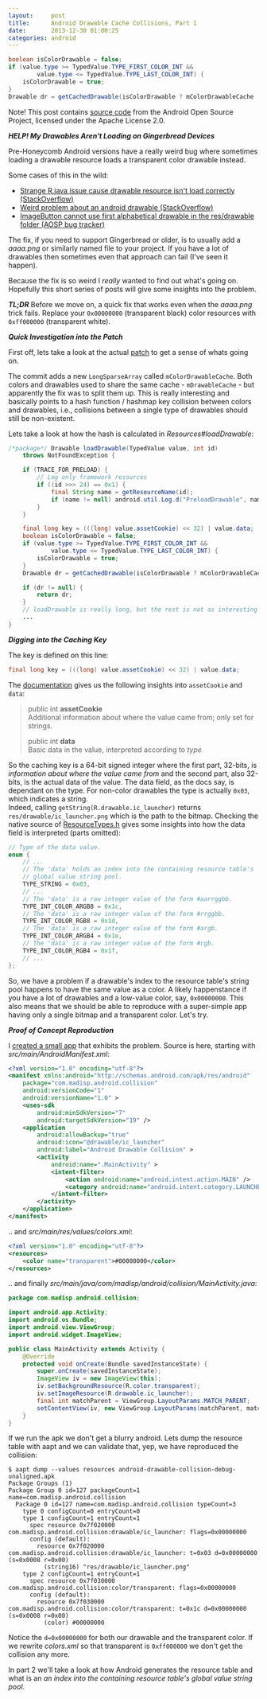 ```yaml
---
layout:     post
title:      Android Drawable Cache Collisions, Part 1
date:       2013-12-30 01:00:25
categories: android
---
```


```java
boolean isColorDrawable = false;
if (value.type >= TypedValue.TYPE_FIRST_COLOR_INT &&
		value.type <= TypedValue.TYPE_LAST_COLOR_INT) {
	isColorDrawable = true;
}
Drawable dr = getCachedDrawable(isColorDrawable ? mColorDrawableCache : mDrawableCache, key);
```

Note! This post contains [source code](http://androidxref.com/4.0.3_r1/xref/frameworks/base/core/java/android/content/res/Resources.java) from the Android Open Source Project, licensed under the Apache License 2.0.

***HELP! My Drawables Aren't Loading on Gingerbread Devices***

Pre-Honeycomb Android versions have a really weird bug where sometimes loading a drawable resource loads a transparent color drawable instead.

Some cases of this in the wild:

* [Strange R.java issue cause drawable resource isn't load correctly (StackOverflow)](http://stackoverflow.com/questions/12677889/strange-r-java-issue-cause-drawable-resource-isnt-load-correctly)
* [Weird problem about an android drawable (StackOverflow)](http://stackoverflow.com/questions/4435099/weird-problem-about-an-android-drawable)
* [ImageButton cannot use first alphabetical drawable in the res/drawable folder (AOSP bug tracker)](https://code.google.com/p/android/issues/detail?id=20283)

The fix, if you need to support Gingerbread or older, is to usually add a *aaaa.png* or similarly named file to your project. If you have a lot of drawables then sometimes even that approach can fail (I've seen it happen).

Because the fix is so weird I *really* wanted to find out what's going on. Hopefully this short series of posts will give some insights into the problem.

***TL;DR*** Before we move on, a quick fix that works even when the *aaaa.png* trick fails. Replace your `0x00000000` (transparent black) color resources with `0xff000000` (transparent white).

***Quick Investigation into the Patch***

First off, lets take a look at the actual [patch](https://android-review.googlesource.com/#/c/15815/4/core/java/android/content/res/Resources.java) to get a sense of whats going on.

The commit adds a new `LongSparseArray` called `mColorDrawableCache`. Both colors and drawables used to share the same cache - `mDrawableCache` - but apparently the fix was to split them up. This is really interesting and basically points to a hash function / hashmap key collision between colors and drawables, i.e., collisions between a single type of drawables should still be non-existent.

Lets take a look at how the hash is calculated in *Resources#loadDrawable*:

```java
/*package*/ Drawable loadDrawable(TypedValue value, int id)
	throws NotFoundException {

	if (TRACE_FOR_PRELOAD) {
		// Log only framework resources
		if ((id >>> 24) == 0x1) {
			final String name = getResourceName(id);
			if (name != null) android.util.Log.d("PreloadDrawable", name);
		}
	}

	final long key = (((long) value.assetCookie) << 32) | value.data;
	boolean isColorDrawable = false;
	if (value.type >= TypedValue.TYPE_FIRST_COLOR_INT &&
			value.type <= TypedValue.TYPE_LAST_COLOR_INT) {
		isColorDrawable = true;
	}
	Drawable dr = getCachedDrawable(isColorDrawable ? mColorDrawableCache : mDrawableCache, key);

	if (dr != null) {
		return dr;
	}
	// loadDrawable is really long, but the rest is not as interesting -madis
	...
}
```

***Digging into the Caching Key***

The key is defined on this line:

```java
final long key = (((long) value.assetCookie) << 32) | value.data;
```

The [documentation](https://developer.android.com/reference/android/util/TypedValue.html#assetCookie) gives us the following insights into `assetCookie` and `data`:

> public int **assetCookie**<br />
> Additional information about where the value came from; only set for strings.
>
> public int **data**<br />
> Basic data in the value, interpreted according to *type*

So the caching key is a 64-bit signed integer where the first part, 32-bits, is *information about where the value came from* and the second part, also 32-bits, is the actual data of the value. The data field, as the docs say, is dependant on the type. For non-color drawables the type is actually `0x03`, which indicates a string.<br />
Indeed, calling `getString(R.drawable.ic_launcher)` returns `res/drawable/ic_launcher.png` which is the path to the bitmap. Checking the native source of [ResourceTypes.h](http://androidxref.com/4.0.3_r1/xref/frameworks/base/include/utils/ResourceTypes.h#232) gives some insights into how the data field is interpreted (parts omitted):

```cpp
// Type of the data value.
enum {
	// ...
	// The 'data' holds an index into the containing resource table's
	// global value string pool.
	TYPE_STRING = 0x03,
	// ...
	// The 'data' is a raw integer value of the form #aarrggbb.
	TYPE_INT_COLOR_ARGB8 = 0x1c,
	// The 'data' is a raw integer value of the form #rrggbb.
	TYPE_INT_COLOR_RGB8 = 0x1d,
	// The 'data' is a raw integer value of the form #argb.
	TYPE_INT_COLOR_ARGB4 = 0x1e,
	// The 'data' is a raw integer value of the form #rgb.
	TYPE_INT_COLOR_RGB4 = 0x1f,
	// ...
};
```

So, we have a problem if a drawable's index to the resource table's string pool happens to have the same value as a color. A likely happenstance if you have a lot of drawables and a low-value color, say, `0x00000000`. This also means that we should be able to reproduce with a super-simple app having only a single bitmap and a transparent color. Let's try.

***Proof of Concept Reproduction***

I [created a small app](https://github.com/madisp/android-drawable-collision) that exhibits the problem. Source is here, starting with *src/main/AndroidManifest.xml*:

```xml
<?xml version="1.0" encoding="utf-8"?>
<manifest xmlns:android="http://schemas.android.com/apk/res/android"
    package="com.madisp.android.collision"
    android:versionCode="1"
    android:versionName="1.0" >
    <uses-sdk
        android:minSdkVersion="7"
        android:targetSdkVersion="19" />
    <application
        android:allowBackup="true"
        android:icon="@drawable/ic_launcher"
        android:label="Android Drawable Collision" >
        <activity
            android:name=".MainActivity" >
            <intent-filter>
                <action android:name="android.intent.action.MAIN" />
                <category android:name="android.intent.category.LAUNCHER" />
            </intent-filter>
        </activity>
    </application>
</manifest>
```

.. and *src/main/res/values/colors.xml*:


```xml
<?xml version="1.0" encoding="utf-8"?>
<resources>
    <color name="transparent">#00000000</color>
</resources>
```

.. and finally *src/main/java/com/madisp/android/collision/MainActivity.java*:

```java
package com.madisp.android.collision;

import android.app.Activity;
import android.os.Bundle;
import android.view.ViewGroup;
import android.widget.ImageView;

public class MainActivity extends Activity {
	@Override
	protected void onCreate(Bundle savedInstanceState) {
		super.onCreate(savedInstanceState);
		ImageView iv = new ImageView(this);
		iv.setBackgroundResource(R.color.transparent);
		iv.setImageResource(R.drawable.ic_launcher);
		final int matchParent = ViewGroup.LayoutParams.MATCH_PARENT;
		setContentView(iv, new ViewGroup.LayoutParams(matchParent, matchParent));
	}
}
```

If we run the apk we don't get a blurry android. Lets dump the resource table with aapt and we can validate that, yep, we have reproduced the collision:

```
$ aapt dump --values resources android-drawable-collision-debug-unaligned.apk
Package Groups (1)
Package Group 0 id=127 packageCount=1 name=com.madisp.android.collision
  Package 0 id=127 name=com.madisp.android.collision typeCount=3
    type 0 configCount=0 entryCount=0
    type 1 configCount=1 entryCount=1
      spec resource 0x7f020000 com.madisp.android.collision:drawable/ic_launcher: flags=0x00000000
      config (default):
        resource 0x7f020000 com.madisp.android.collision:drawable/ic_launcher: t=0x03 d=0x00000000 (s=0x0008 r=0x00)
          (string16) "res/drawable/ic_launcher.png"
    type 2 configCount=1 entryCount=1
      spec resource 0x7f030000 com.madisp.android.collision:color/transparent: flags=0x00000000
      config (default):
        resource 0x7f030000 com.madisp.android.collision:color/transparent: t=0x1c d=0x00000000 (s=0x0008 r=0x00)
          (color) #00000000
```

Notice the `d=0x00000000` for both our drawable and the transparent color. If we rewrite *colors.xml* so that transparent is `0xff000000` we don't get the collision any more.

In part 2 we'll take a look at how Android generates the resource table and what is an *an index into the containing resource table's global value string pool*.